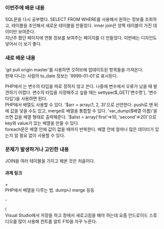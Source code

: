 <h3>이번주에 배운 내용</h3>
<p>
  SQL문을 다시 공부했다. SELECT FROM WHERE를 사용해서 원하는 정보를 조회하고, 테이블을 조인해서 새로운 테이블을 만들었다. inner join은 양쪽 테이블이 가진 데이터만 보여준다. <br>
  지난주 했던 페이지에 연봉 정보를 보여주는 페이지를 더 만들었다. 이번에는 디자인도 넣어서 더 보기 좋다.
</p>

<h3>새로 배운 내용</h3>
<p>
  'git pull origin master'를 사용하면 깃허브에 업데이트된 항목들을 가져온다.<br>
  현재 다니는 사람의 to_date 정보는 '9999-01-01'로 표시된다. <br>
</p>
<p>
  PHP에서 는 변수의 타입을 따로 정하지 않고 쓴다. 나중에 변수에서 오류가 났을 때 발견하기 어렵다. 변수의 타입을 지정해주고 싶을 때는 settype($_GET['변수명'], '변수 타입')을 사용하면 된다. <br>
  PHP에서 배열도 사용할 수 있다. '$arr = array(1, 2, 3)'으로 선언한다. push로 맨 뒤에 값을 넣을 수도 있고, merge로 배열을 통합할 수 있다. 'var_dump($배열 이름)'을 쓰면 값을 배열 형태로 출력해준다. '$alist = array('first'=>10, 'second'=>20)'으로 key와 value가 있는 배열을 만들 수 있다. <br>
 foreach문은 배열 안에 값이 없을 때까지 반복한다. 배열 안에 얼마나 많은 데이터가 있는지 알 필요 없이 사용할 수 있다. 
</p>

<h3>문제가 발생하거나 고민한 내용</h3>
<p>
  JOIN을 여러 테이블을 가지고 해본 것은 처음이다. 
</p>
<p>
</p>

<h4>과제 링크</h4>
<p>
</p>

<p>
  + <br>
  PHP에서 배열을 다루는 법. dump나 merge 등등
  
  \- <br>
  
  
  \! <br>
  Visual Studio에서 저장을 하고 창에서 새로고침을 해야 하는데 요즘 안드로이드 스튜디오를 많이 사용해 컨트롤 알트 F10을 자꾸 누른다. 

</p>
